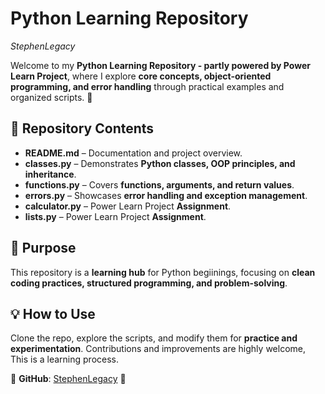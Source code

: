 # **Python Learning Repository**  

*StephenLegacy*

Welcome to my **Python Learning Repository - partly powered by Power Learn Project**, where I explore **core concepts, object-oriented programming, and error handling** through practical examples and organized scripts. 🚀  

## 📂 **Repository Contents**  

- **README.md** – Documentation and project overview.  
- **classes.py** – Demonstrates **Python classes, OOP principles, and inheritance**.  
- **functions.py** – Covers **functions, arguments, and return values**.  
- **errors.py** – Showcases **error handling and exception management**.
- **calculator.py** – Power Learn Project **Assignment**.
- **lists.py** – Power Learn Project **Assignment**.  

## 🎯 **Purpose**  
This repository is a **learning hub** for Python begiinings, focusing on **clean coding practices, structured programming, and problem-solving**.  

## 💡 **How to Use**  
Clone the repo, explore the scripts, and modify them for **practice and experimentation**. Contributions and improvements are highly welcome, This is a learning process.

📌 **GitHub**: [StephenLegacy](https://github.com/StephenLegacy) 🚀
